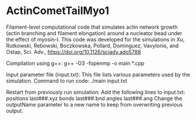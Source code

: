 # ActinCometTailMyo1
Filament-level computational code that simulates actin network growth (actin branching and filament elongation) around a nucleator bead under the effect of myosin-I. This code was developed for the simulations in Xu, Rutkowski, Rebowski, Boczkowska, Pollard, Dominguez, Vavylonis, and Ostap, Sci. Adv., https://doi.org/10.1126/sciadv.ado5788

Compilation using g++: g++ -O3 -fopenmp -o main *.cpp

Input parameter file (input.txt): This file lists various parameters used by the simulation.
Command to run code: ./main input.txt

Restart from previously run simulation: Add the following lines to input.txt: 
positions last###.xyz 
bonds last###.bnd
angles last###.ang
Change the outputName parameter to a new name to keep from overwriting previous output.
